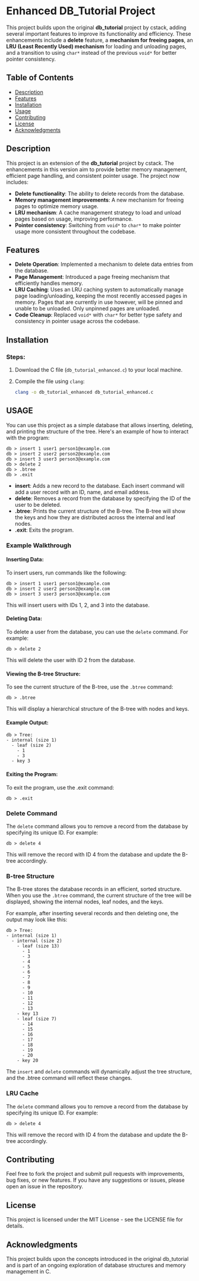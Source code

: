 # Enhanced DB_Tutorial Project

This project builds upon the original **db_tutorial** project by cstack, adding several important features to improve its functionality and efficiency. These enhancements include a **delete** feature, a **mechanism for freeing pages**, an **LRU (Least Recently Used) mechanism** for loading and unloading pages, and a transition to using `char*` instead of the previous `void*` for better pointer consistency.

## Table of Contents
- [Description](#description)
- [Features](#features)
- [Installation](#installation)
- [Usage](#usage)
- [Contributing](#contributing)
- [License](#license)
- [Acknowledgments](#acknowledgments)

## Description

This project is an extension of the **db_tutorial** project by cstack. The enhancements in this version aim to provide better memory management, efficient page handling, and consistent pointer usage. The project now includes:

- **Delete functionality**: The ability to delete records from the database.
- **Memory management improvements**: A new mechanism for freeing pages to optimize memory usage.
- **LRU mechanism**: A cache management strategy to load and unload pages based on usage, improving performance.
- **Pointer consistency**: Switching from `void*` to `char*` to make pointer usage more consistent throughout the codebase.

## Features

- **Delete Operation**: Implemented a mechanism to delete data entries from the database.
- **Page Management**: Introduced a page freeing mechanism that efficiently handles memory.
- **LRU Caching**: Uses an LRU caching system to automatically manage page loading/unloading, keeping the most recently accessed pages in memory. Pages that are currently in use however, will be pinned and unable to be unloaded. Only unpinned pages are unloaded.
- **Code Cleanup**: Replaced `void*` with `char*` for better type safety and consistency in pointer usage across the codebase.

## Installation

### Steps:
1. Download the C file (`db_tutorial_enhanced.c`) to your local machine.

2. Compile the file using `clang`:
   ```bash
   clang -o db_tutorial_enhanced db_tutorial_enhanced.c

## USAGE
You can use this project as a simple database that allows inserting, deleting, and printing the structure of the tree. Here's an example of how to interact with the program:
```
db > insert 1 user1 person1@example.com
db > insert 2 user2 person2@example.com
db > insert 3 user3 person3@example.com
db > delete 2
db > .btree
db > .exit
```

- **insert**: Adds a new record to the database. Each insert command will add a user record with an ID, name, and email address.
- **delete**: Removes a record from the database by specifying the ID of the user to be deleted.
- **.btree**: Prints the current structure of the B-tree. The B-tree will show the keys and how they are distributed across the internal and leaf nodes.
- **.exit**: Exits the program.

### Example Walkthrough

#### Inserting Data:

To insert users, run commands like the following:

```
db > insert 1 user1 person1@example.com
db > insert 2 user2 person2@example.com
db > insert 3 user3 person3@example.com
```
This will insert users with IDs 1, 2, and 3 into the database.

#### Deleting Data:

To delete a user from the database, you can use the `delete` command. For example:

```
db > delete 2
```
This will delete the user with ID 2 from the database.

#### Viewing the B-tree Structure:

To see the current structure of the B-tree, use the `.btree` command:

```
db > .btree
```
This will display a hierarchical structure of the B-tree with nodes and keys.

#### Example Output:

```
db > Tree:
- internal (size 1)
  - leaf (size 2)
    - 1
    - 3
  - key 3
```

#### Exiting the Program:

To exit the program, use the .exit command:
```
db > .exit
```

### Delete Command

The `delete` command allows you to remove a record from the database by specifying its unique ID. For example:

```
db > delete 4
```

This will remove the record with ID 4 from the database and update the B-tree accordingly.

### B-tree Structure

The B-tree stores the database records in an efficient, sorted structure. When you use the `.btree` command, the current structure of the tree will be displayed, showing the internal nodes, leaf nodes, and the keys.

For example, after inserting several records and then deleting one, the output may look like this:

```
db > Tree:
- internal (size 1)
  - internal (size 2)
    - leaf (size 13)
      - 1
      - 3
      - 4
      - 5
      - 6
      - 7
      - 8
      - 9
      - 10
      - 11
      - 12
      - 13
    - key 13
    - leaf (size 7)
      - 14
      - 15
      - 16
      - 17
      - 18
      - 19
      - 20
    - key 20
```

The `insert` and `delete` commands will dynamically adjust the tree structure, and the .btree command will reflect these changes.

### LRU Cache

The `delete` command allows you to remove a record from the database by specifying its unique ID. For example:

```
db > delete 4
```

This will remove the record with ID 4 from the database and update the B-tree accordingly.

## Contributing

Feel free to fork the project and submit pull requests with improvements, bug fixes, or new features. If you have any suggestions or issues, please open an issue in the repository.

## License
This project is licensed under the MIT License - see the LICENSE file for details.

## Acknowledgments

This project builds upon the concepts introduced in the original db_tutorial and is part of an ongoing exploration of database structures and memory management in C.

